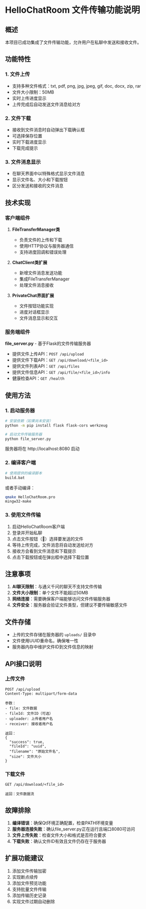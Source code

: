 # HelloChatRoom 文件传输功能说明

## 概述

本项目已成功集成了文件传输功能，允许用户在私聊中发送和接收文件。

## 功能特性

### 1. 文件上传
- 支持多种文件格式：txt, pdf, png, jpg, jpeg, gif, doc, docx, zip, rar
- 文件大小限制：50MB
- 实时上传进度显示
- 上传完成后自动发送文件消息给对方

### 2. 文件下载
- 接收到文件消息时自动弹出下载确认框
- 可选择保存位置
- 实时下载进度显示
- 下载完成提示

### 3. 文件消息显示
- 在聊天界面中以特殊格式显示文件消息
- 显示文件名、大小和下载按钮
- 区分发送和接收的文件消息

## 技术实现

### 客户端组件

1. **FileTransferManager类**
   - 负责文件的上传和下载
   - 使用HTTP协议与服务器通信
   - 支持进度回调和错误处理

2. **ChatClient类扩展**
   - 新增文件消息发送功能
   - 集成FileTransferManager
   - 处理文件消息接收

3. **PrivateChat界面扩展**
   - 文件按钮功能实现
   - 进度对话框显示
   - 文件消息显示和交互

### 服务端组件

**file_server.py** - 基于Flask的文件传输服务器
- 提供文件上传API：`POST /api/upload`
- 提供文件下载API：`GET /api/download/<file_id>`
- 提供文件列表API：`GET /api/files`
- 提供文件信息API：`GET /api/file/<file_id>/info`
- 健康检查API：`GET /health`

## 使用方法

### 1. 启动服务器

```bash
# 安装依赖（如果尚未安装）
python -m pip install flask flask-cors werkzeug

# 启动文件传输服务器
python file_server.py
```

服务器将在 http://localhost:8080 启动

### 2. 编译客户端

```bash
# 使用提供的编译脚本
build.bat
```

或者手动编译：
```bash
qmake HelloChatRoom.pro
mingw32-make
```

### 3. 使用文件传输

1. 启动HelloChatRoom客户端
2. 登录并开始私聊
3. 点击文件按钮（📄）选择要发送的文件
4. 等待上传完成，文件消息将自动发送给对方
5. 接收方会看到文件消息和下载提示
6. 点击下载按钮或在弹出框中选择下载位置

## 注意事项

1. **AI聊天限制**：与通义千问的聊天不支持文件传输
2. **文件大小限制**：单个文件不能超过50MB
3. **网络连接**：需要确保客户端能够访问文件传输服务器
4. **文件安全**：服务器会验证文件类型，但建议不要传输敏感文件

## 文件存储

- 上传的文件存储在服务器的 `uploads/` 目录中
- 文件使用UUID重命名，确保唯一性
- 服务器内存中维护文件ID到文件信息的映射

## API接口说明

### 上传文件
```
POST /api/upload
Content-Type: multipart/form-data

参数：
- file: 文件数据
- fileId: 文件ID（可选）
- uploader: 上传者用户名
- receiver: 接收者用户名

返回：
{
  "success": true,
  "fileId": "uuid",
  "filename": "原始文件名",
  "size": 文件大小
}
```

### 下载文件
```
GET /api/download/<file_id>

返回：文件数据流
```

## 故障排除

1. **编译错误**：确保Qt环境正确配置，检查PATH环境变量
2. **服务器连接失败**：确认file_server.py正在运行且端口8080可访问
3. **文件上传失败**：检查文件大小和格式是否符合要求
4. **下载失败**：确认文件ID有效且文件仍存在于服务器

## 扩展功能建议

1. 添加文件传输加密
2. 实现断点续传
3. 添加文件预览功能
4. 支持批量文件传输
5. 添加传输历史记录
6. 实现文件过期自动删除